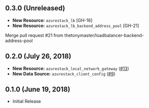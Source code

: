 ## 0.3.0 (Unreleased)

* **New Resource:** `azurestack_lb` [GH-16]
* **New Resource:** `azurestack_lb_backend_address_pool` [GH-21]

Merge pull request #21 from thetonymaster/loadbalancer-backend-address-pool
## 0.2.0 (July 26, 2018)

* **New Resource:** `azurestack_local_network_gateway` ([#13](https://github.com/terraform-providers/terraform-provider-azurestack/issues/13))
* **New Data Source:** `azurestack_client_config` ([#9](https://github.com/terraform-providers/terraform-provider-azurestack/issues/9))

## 0.1.0 (June 19, 2018) 

* Initial Release
